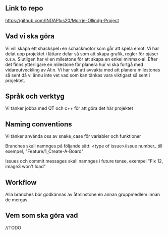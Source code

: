## Link to repo
https://github.com/INDAPlus20/Morrje-Ollindg-Project

## Vad vi ska göra

Vi vill skapa ett shackspel+en schackmotor som går att spela emot. Vi har delat upp projektet i lättare delar så som att skapa grafik, regler för pjäser o.s.v. Slutligen har vi en milestone för att skapa en enkel minmax-ai. Efter det finns ytterligare en milestone för planera hur vi ska fortgå med vidareutveckling av AI:n. Vi har valt att avvakta med att planera milestones så sent då vi ännu inte vet vad som kan tänkas vara viktigast så sent i projektet.

## Språk och verktyg

Vi tänker jobba med QT och c++ för att göra det här projektet

## Naming conventions

Vi tänker använda oss av snake_case för variabler och funktioner

Branches skall namnges på följande sätt: \<type of issue\>/issue number_<issue description> till exempel, "Feature/1_Create-A-Board"
  
Issues och commit messages skall namnges i future tense, exempel "Fix 12, image3 won't load"
  
## Workflow
Alla branches bör godkännas av åtminstone en annan gruppmedlem innan de mergas.

## Vem som ska göra vad

//TODO
